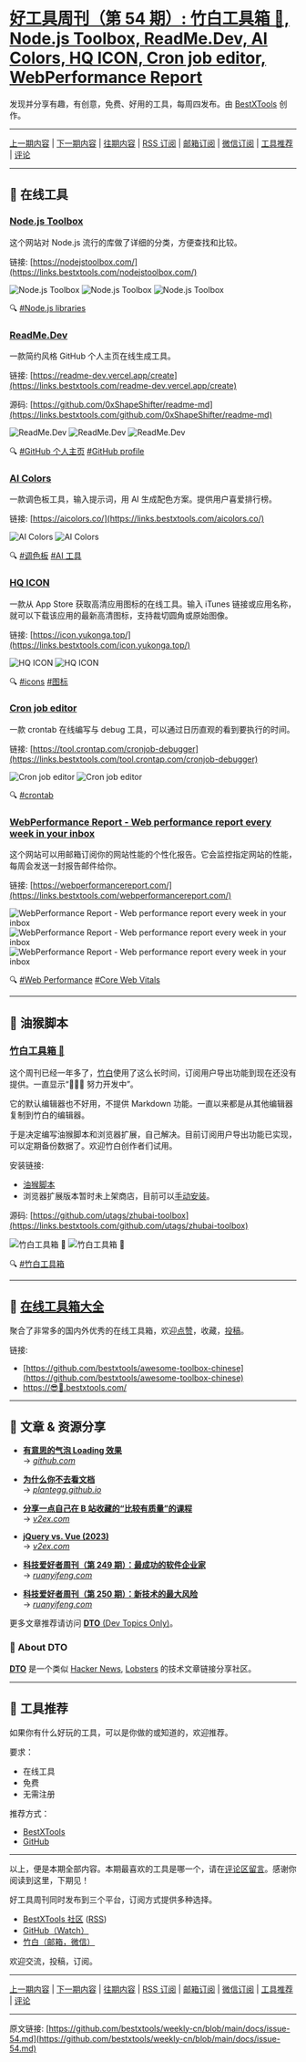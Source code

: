 # [好工具周刊（第 54 期）: 竹白工具箱 🧰, Node.js Toolbox, ReadMe.Dev, AI Colors, HQ ICON, Cron job editor, WebPerformance Report](https://github.com/bestxtools/weekly-cn/blob/main/docs/issue-54.md)

发现并分享有趣，有创意，免费、好用的工具，每周四发布。由 [BestXTools](https://www.bestxtools.com/) 创作。

---

[上一期内容](https://github.com/bestxtools/weekly-cn/blob/main/docs/issue-53.md) | [下一期内容](https://github.com/bestxtools/weekly-cn/blob/main/docs/issue-55.md) | [往期内容](https://github.com/bestxtools/weekly-cn) | [RSS 订阅](https://discuss-cn.bestxtools.com/t/weekly) | [邮箱订阅](https://bestxtools.zhubai.love/?subscribe=1) | [微信订阅](https://discuss-cn.bestxtools.com/d/5/2) | [工具推荐](https://discuss-cn.bestxtools.com/t/tools) | [评论](https://discuss-cn.bestxtools.com/d/138/2)

---

## 🌈 在线工具

### [Node.js Toolbox](https://links.bestxtools.com/nodejstoolbox.com/)

这个网站对 Node.js 流行的库做了详细的分类，方便查找和比较。

链接: [https://nodejstoolbox.com/](https://links.bestxtools.com/nodejstoolbox.com/)

![Node.js Toolbox](https://raw.githubusercontent.com/bestxtools/s2/main/images/2023-04-14-01-29-01.png)
![Node.js Toolbox](https://raw.githubusercontent.com/bestxtools/s2/main/images/2023-04-14-01-29-02.png)
![Node.js Toolbox](https://raw.githubusercontent.com/bestxtools/s2/main/images/2023-04-14-01-29-03.png)

🔍 [#Node.js libraries](https://links.bestxtools.com/www.google.com/search?q=site%3Adiscuss-cn.bestxtools.com+Node.js%20libraries)

### [ReadMe.Dev](https://links.bestxtools.com/readme-dev.vercel.app/create)

一款简约风格 GitHub 个人主页在线生成工具。

链接: [https://readme-dev.vercel.app/create](https://links.bestxtools.com/readme-dev.vercel.app/create)

源码: [https://github.com/0xShapeShifter/readme-md](https://links.bestxtools.com/github.com/0xShapeShifter/readme-md)

![ReadMe.Dev](https://raw.githubusercontent.com/bestxtools/s2/main/images/2023-04-13-16-01-01.png)
![ReadMe.Dev](https://raw.githubusercontent.com/bestxtools/s2/main/images/2023-04-13-16-01-02.png)
![ReadMe.Dev](https://raw.githubusercontent.com/bestxtools/s2/main/images/2023-04-13-16-01-03.png)

🔍 [#GitHub 个人主页](https://links.bestxtools.com/www.google.com/search?q=site%3Adiscuss-cn.bestxtools.com+GitHub%20%E4%B8%AA%E4%BA%BA%E4%B8%BB%E9%A1%B5) [#GitHub profile](https://links.bestxtools.com/www.google.com/search?q=site%3Adiscuss-cn.bestxtools.com+GitHub%20profile)

### [AI Colors](https://links.bestxtools.com/aicolors.co/)

一款调色板工具，输入提示词，用 AI 生成配色方案。提供用户喜爱排行榜。

链接: [https://aicolors.co/](https://links.bestxtools.com/aicolors.co/)

![AI Colors](https://raw.githubusercontent.com/bestxtools/s2/main/images/2023-04-13-15-16-01.png)
![AI Colors](https://raw.githubusercontent.com/bestxtools/s2/main/images/2023-04-13-15-16-02.png)

🔍 [#调色板](https://links.bestxtools.com/www.google.com/search?q=site%3Adiscuss-cn.bestxtools.com+%E8%B0%83%E8%89%B2%E6%9D%BF) [#AI 工具](https://links.bestxtools.com/www.google.com/search?q=site%3Adiscuss-cn.bestxtools.com+AI%20%E5%B7%A5%E5%85%B7)

### [HQ ICON](https://links.bestxtools.com/icon.yukonga.top/)

一款从 App Store 获取高清应用图标的在线工具。输入 iTunes 链接或应用名称，就可以下载该应用的最新高清图标，支持裁切圆角或原始图像。

链接: [https://icon.yukonga.top/](https://links.bestxtools.com/icon.yukonga.top/)

![HQ ICON](https://raw.githubusercontent.com/bestxtools/s2/main/images/2023-04-13-18-00-01.png)
![HQ ICON](https://raw.githubusercontent.com/bestxtools/s2/main/images/2023-04-13-18-00-02.png)

🔍 [#icons](https://www.google.com/search?q=site%3Adiscuss-cn.bestxtools.com+icons) [#图标](https://www.google.com/search?q=site%3Adiscuss-cn.bestxtools.com+%E5%9B%BE%E6%A0%87)

### [Cron job editor](https://links.bestxtools.com/tool.crontap.com/cronjob-debugger)

一款 crontab 在线编写与 debug 工具，可以通过日历直观的看到要执行的时间。

链接: [https://tool.crontap.com/cronjob-debugger](https://links.bestxtools.com/tool.crontap.com/cronjob-debugger)

![Cron job editor](https://raw.githubusercontent.com/bestxtools/s2/main/images/2023-04-13-17-39-01.png)
![Cron job editor](https://raw.githubusercontent.com/bestxtools/s2/main/images/2023-04-13-17-39-02.png)

🔍 [#crontab](https://links.bestxtools.com/www.google.com/search?q=site%3Adiscuss-cn.bestxtools.com+crontab)

### [WebPerformance Report - Web performance report every week in your inbox](https://links.bestxtools.com/webperformancereport.com/)

这个网站可以用邮箱订阅你的网站性能的个性化报告。它会监控指定网站的性能，每周会发送一封报告邮件给你。

链接: [https://webperformancereport.com/](https://links.bestxtools.com/webperformancereport.com/)

![WebPerformance Report - Web performance report every week in your inbox](https://raw.githubusercontent.com/bestxtools/s2/main/images/2023-04-13-16-20-01.png)
![WebPerformance Report - Web performance report every week in your inbox](https://raw.githubusercontent.com/bestxtools/s2/main/images/2023-04-13-16-20-02.png)
![WebPerformance Report - Web performance report every week in your inbox](https://raw.githubusercontent.com/bestxtools/s2/main/images/2023-04-13-16-20-03.png)

🔍 [#Web Performance](https://links.bestxtools.com/www.google.com/search?q=site%3Adiscuss-cn.bestxtools.com+Web%20Performance) [#Core Web Vitals](https://links.bestxtools.com/www.google.com/search?q=site%3Adiscuss-cn.bestxtools.com+Core%20Web%20Vitals)

---

## 🌈 油猴脚本

### [竹白工具箱 🧰](https://greasyfork.org/zh-CN/scripts/463934-zhubai-toolbox)

这个周刊已经一年多了，[竹白](https://zhubai.love/)使用了这么长时间，订阅用户导出功能到现在还没有提供。一直显示“👨🏻‍💻 努力开发中”。

它的默认编辑器也不好用，不提供 Markdown 功能。一直以来都是从其他编辑器复制到竹白的编辑器。

于是决定编写油猴脚本和浏览器扩展，自己解决。目前订阅用户导出功能已实现，可以定期备份数据了。欢迎竹白创作者们试用。

安装链接:

- [油猴脚本](https://greasyfork.org/zh-CN/scripts/463934-zhubai-toolbox)
- 浏览器扩展版本暂时未上架商店，目前可以[手动安装](https://github.com/utags/zhubai-toolbox/blob/main/manual-installation.md)。

源码: [https://github.com/utags/zhubai-toolbox](https://links.bestxtools.com/github.com/utags/zhubai-toolbox)

![竹白工具箱 🧰](https://raw.githubusercontent.com/bestxtools/s2/main/images/2023-04-14-10-03-01.png)
![竹白工具箱 🧰](https://raw.githubusercontent.com/bestxtools/s2/main/images/2023-04-14-10-03-02.png)

🔍 [#竹白工具箱](https://links.bestxtools.com/www.google.com/search?q=site%3Adiscuss-cn.bestxtools.com+%E7%AB%B9%E7%99%BD%E5%B7%A5%E5%85%B7%E7%AE%B1)

---

## 🧰 [在线工具箱大全](https://awesome-toolbox-chinese.bestxtools.com/)

聚合了非常多的国内外优秀的在线工具箱，欢迎[点赞](https://github.com/bestxtools/awesome-toolbox-chinese)，收藏，[投稿](https://github.com/bestxtools/awesome-toolbox-chinese/issues)。

链接:

- [https://github.com/bestxtools/awesome-toolbox-chinese](https://github.com/bestxtools/awesome-toolbox-chinese)
- [https://😎🧰.bestxtools.com/](https://😎🧰.bestxtools.com/)

---

## 🌈 文章 & 资源分享

- [**有意思的气泡 Loading 效果**](https://dto.pipecraft.net/s/7xrpnj/loading)  
   → [_github.com_](https://github.com/chokcoco/iCSS/issues/231)

- [**为什么你不去看文档**](https://dto.pipecraft.net/s/hiy1cm)  
   → [_plantegg.github.io_](https://plantegg.github.io/2023/04/06/%E4%B8%BA%E4%BB%80%E4%B9%88%E4%BD%A0%E4%B8%8D%E5%8E%BB%E7%9C%8B%E6%96%87%E6%A1%A3/)

- [**分享一点自己在 B 站收藏的“比较有质量”的课程**](https://dto.pipecraft.net/s/3qbgyy/b)  
   → [_v2ex.com_](https://www.v2ex.com/t/931949)

- [**jQuery vs. Vue (2023)**](https://dto.pipecraft.net/s/rr7kdm/jquery_vs_vue_2023)  
   → [_v2ex.com_](https://www.v2ex.com/t/932298)

- [**科技爱好者周刊（第 249 期）：最成功的软件企业家**](https://dto.pipecraft.net/s/z6uzni/249)  
   → [_ruanyifeng.com_](https://www.ruanyifeng.com/blog/2023/04/weekly-issue-249.html)

- [**科技爱好者周刊（第 250 期）：新技术的最大风险**](https://dto.pipecraft.net/s/sm29us/250)  
   → [_ruanyifeng.com_](https://www.ruanyifeng.com/blog/2023/04/weekly-issue-250.html)

更多文章推荐请访问 [**DTO** (Dev Topics Only)](https://dto.pipecraft.net/)。

### 🦞 About DTO

[**DTO**](https://dto.pipecraft.net/about) 是一个类似 [Hacker News](https://news.ycombinator.com/), [Lobsters](https://lobste.rs/) 的技术文章链接分享社区。

---

## 🌈 工具推荐

如果你有什么好玩的工具，可以是你做的或知道的，欢迎推荐。

要求：

- 在线工具
- 免费
- 无需注册

推荐方式：

- [BestXTools](https://discuss-cn.bestxtools.com/d/8)
- [GitHub](https://github.com/bestxtools/weekly-cn/issues)

---

以上，便是本期全部内容。本期最喜欢的工具是哪一个，请在[评论区留言](https://discuss-cn.bestxtools.com/d/138/2)。感谢你阅读到这里，下期见！

好工具周刊同时发布到三个平台，订阅方式提供多种选择。

- [BestXTools 社区](https://discuss-cn.bestxtools.com/t/weekly) ([RSS](https://discuss-cn.bestxtools.com/atom/t/weekly/discussions))
- [GitHub（Watch）](https://github.com/bestxtools/weekly-cn)
- [竹白（邮箱，微信）](https://bestxtools.zhubai.love/?subscribe=1)

欢迎交流，投稿，订阅。

---

[上一期内容](https://github.com/bestxtools/weekly-cn/blob/main/docs/issue-53.md) | [下一期内容](https://github.com/bestxtools/weekly-cn/blob/main/docs/issue-55.md) | [往期内容](https://github.com/bestxtools/weekly-cn) | [RSS 订阅](https://discuss-cn.bestxtools.com/t/weekly) | [邮箱订阅](https://bestxtools.zhubai.love/?subscribe=1) | [微信订阅](https://discuss-cn.bestxtools.com/d/5/2) | [工具推荐](https://discuss-cn.bestxtools.com/t/tools) | [评论](https://discuss-cn.bestxtools.com/d/138/2)

---

原文链接: [https://github.com/bestxtools/weekly-cn/blob/main/docs/issue-54.md](https://github.com/bestxtools/weekly-cn/blob/main/docs/issue-54.md)
